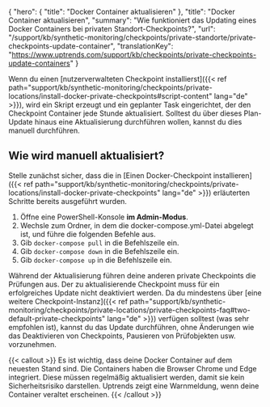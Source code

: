 {
  "hero": {
    "title": "Docker Container aktualisieren"
  },
  "title": "Docker Container aktualisieren",
  "summary": "Wie funktioniert das Updating eines Docker Containers bei privaten Standort-Checkpoints?",
  "url": "/support/kb/synthetic-monitoring/checkpoints/private-standorte/private-checkpoints-update-container",
  "translationKey": "https://www.uptrends.com/support/kb/checkpoints/private-checkpoints-update-containers"
}

Wenn du einen [nutzerverwalteten Checkpoint installierst]({{< ref path="support/kb/synthetic-monitoring/checkpoints/private-locations/install-docker-private-checkpoints#script-content" lang="de" >}}), wird ein Skript erzeugt und ein geplanter Task eingerichtet, der den Checkpoint Container jede Stunde aktualisiert. Solltest du über dieses Plan-Update hinaus eine Aktualisierung durchführen wollen, kannst du dies manuell durchführen.

## Wie wird manuell aktualisiert?

Stelle zunächst sicher, dass die in [Einen Docker-Checkpoint installieren]({{< ref path="support/kb/synthetic-monitoring/checkpoints/private-locations/install-docker-private-checkpoints" lang="de" >}}) erläuterten Schritte bereits ausgeführt wurden.

1. Öffne eine PowerShell-Konsole **im Admin-Modus**.
2. Wechsle zum Ordner, in dem die docker-compose.yml-Datei abgelegt ist, und führe die folgenden Befehle aus.
3. Gib `docker-compose pull` in die Befehlszeile ein.
4. Gib `docker-compose down` in die Befehlszeile ein.
5. Gib `docker-compose up` in die Befehlszeile ein.

Während der Aktualisierung führen deine anderen private Checkpoints die Prüfungen aus. Der zu aktualisierende Checkpoint muss für ein erfolgreiches Update nicht deaktiviert werden. Da du mindestens über [eine weitere Checkpoint-Instanz]({{< ref path="support/kb/synthetic-monitoring/checkpoints/private-locations/private-checkpoints-faq#two-default-private-checkpoints" lang="de" >}}) verfügen solltest (was sehr empfohlen ist), kannst du das Update durchführen, ohne Änderungen wie das Deaktivieren von Checkpoints, Pausieren von Prüfobjekten usw. vorzunehmen.

{{< callout >}}
Es ist wichtig, dass deine Docker Container auf dem neuesten Stand sind. Die Containers haben die Browser Chrome und Edge integriert. Diese müssen regelmäßig aktualisiert werden, damit sie kein Sicherheitsrisiko darstellen.
Uptrends zeigt eine Warnmeldung, wenn deine Container veraltet erscheinen.
{{< /callout >}}